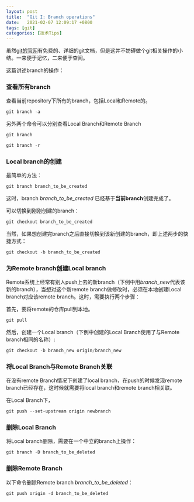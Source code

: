 ```yaml
---
layout: post
title:  "Git I: Branch operations"
date:   2021-02-07 12:09:17 +0800
tags: [git]
categories: [技术Tips]
---
```


虽然[git的官网](https://git-scm.com)有免费的、详细的git文档，但是这并不妨碍做个git相关操作的小结。一来便于记忆，二来便于查阅。

这篇讲述branch的操作：

### 查看所有branch

查看当前repository下所有的branch，包括Local和Remote的。

```Powershell
git branch -a
```

另外两个命令可以分别查看Local Branch和Remote Branch

```Powershell
git branch
```

```Powershell
git branch -r
```

### Local branch的创建

最简单的方法：  

```Powershell
git branch branch_to_be_created
```

这时，branch *branch_to_be_created* 已经基于**当前branch**创建完成了。

可以切换到刚刚创建的branch：  

```Powershell
git checkout branch_to_be_created
```

当然，如果想创建完branch之后直接切换到该新创建的branch，即上述两步的快捷方式：

```Powershell
git checkout -b branch_to_be_created
```

### 为Remote branch创建Local branch

Remote系统上经常有别人push上去的新branch（下例中用*branch_new*代表该新的branch），当想对这个新remote branch做修改时，必须在本地创建Local branch对应该remote branch。这时，需要执行两个步骤：

首先，要将remote的仓库pull到本地。

```Powershell
git pull
```

然后，创建一个Local branch（下例中创建的Local Branch使用了与Remote branch相同的名称）:

```Powershell
git checkout -b branch_new origin/branch_new
```

### 将Local Branch与Remote Branch关联

在没有remote Branch情况下创建了local branch，在push的时候发现remote branch已经存在，这时候就需要将local branch和remote branch相关联。

在Local Branch下，

```Powershell
git push --set-upstream origin newbranch
```

### 删除Local Branch

将Local branch删除，需要在一个中立的branch上操作：   

```Powershell
git branch -D branch_to_be_deleted
```

### 删除Remote Branch

以下命令删除Remote branch *branch_to_be_deleted*：  

```Powershell
git push origin -d branch_to_be_deleted
```
